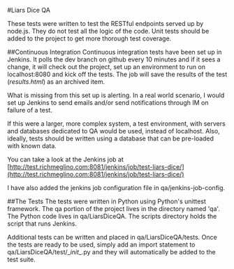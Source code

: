 #Liars Dice QA

These tests were written to test the RESTful endpoints served up by node.js. They do not test all the logic of the code. Unit tests should be added to the project to get more thorough test coverage. 

##Continuous Integration
Continuous integration tests have been set up in Jenkins. It polls the dev branch on github every 10 minutes and if it sees a change, it will check out the project, set up an environment to run on localhost:8080 and kick off the tests. The job will save the results of the test (*results.html*) as an archived item. 

What is missing from this set up is alerting. In a real world scenario, I would set up Jenkins to send emails and/or send notifications through IM on failure of a test.

If this were a larger, more complex system, a test environment, with servers and databases dedicated to QA would be used, instead of localhost.  Also, ideally, tests should be written using a database that can be pre-loaded with known data. 

You can take a look at the Jenkins job at [http://test.richmeglino.com:8081/jenkins/job/test-liars-dice/](http://test.richmeglino.com:8081/jenkins/job/test-liars-dice/) 

I have also added the jenkins job configuration file in qa/jenkins-job-config.

##The Tests
The tests were written in Python using Python's unittest framework. The qa portion of the project lives in the directory named 'qa'. The Python code lives in qa/LiarsDiceQA. The scripts directory holds the script that runs Jenkins. 

Additional tests can be written and placed in qa/LiarsDiceQA/tests.  Once the tests are ready to be used, simply add an import statement to qa/LiarsDiceQA/test/\__init__.py and they will automatically be added to the test suite.
